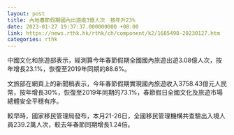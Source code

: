 ```yaml
---
layout: post
title: 內地春節假期國內出遊逾3億人次　按年升23%
date: 2023-01-27 19:37:37.000000000 +08:00
link: https://news.rthk.hk/rthk/ch/component/k2/1685498-20230127.htm
categories: rthk
---
```


中國文化和旅遊部表示，經測算今年春節假期全國國內旅遊出遊3.08億人次，按年增長23.1%，恢復至2019年同期的88.6%。

文旅部在網頁上的新聞稿表示，今年春節假期實現國內旅遊收入3758.43億元人民幣，按年增長30%，恢復至2019年同期的73.1%，春節假日全國文化及旅遊市場總體安全平穩有序。

較早時，國家移民管理局發布，本月21-26日，全國移民管理機構共查驗出入境人員239.2萬人次，較去年春節同期增長1.24倍。
